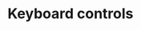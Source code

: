 # Keyboard controls

<dokki-table headerless>
    <template #table>
        <tr>
            <th>Key(s)</th>
            <th>Description</th>
        </tr>
        <tr>
            <td><key-combo>F11</key-combo></td>
            <td>Toggle fullscreen mode on/off.</td>
        </tr>
        <tr>
            <td><key-combo>Ctrl + A</key-combo></td>
            <td>Open the anti-tear dialog.</td>
        </tr>
        <tr>
            <td><key-combo>Ctrl + F</key-combo></td>
            <td>Open the filter graph dialog.</td>
        </tr>
        <tr>
            <td><key-combo>Ctrl + V</key-combo></td>
            <td>Open the video settings dialog.</td>
        </tr>
        <tr>
            <td><key-combo>Ctrl + I</key-combo></td>
            <td>Open the input resolution dialog.</td>
        </tr>
        <tr>
            <td><key-combo>Ctrl + O</key-combo></td>
            <td>Open the output resolution dialog.</td>
        </tr>
        <tr>
            <td><key-combo>Ctrl + R</key-combo></td>
            <td>Open the record dialog.</td>
        </tr>
        <tr>
            <td><key-combo>Ctrl + L</key-combo></td>
            <td>Open the overlay dialog.</td>
        </tr>
        <tr>
            <td><key-combo>Ctrl + Shift + key</key-combo></td>
            <td>Toggle the corresponding dialog's functionality on/off (e.g.
                <key-combo>Ctrl + Shift + R</key-combo> for recording).</td>
        </tr>
        <tr>
            <td><key-combo>Ctrl + 1&hellip;9</key-combo></td>
            <td>Shortcuts for the input resolution buttons on the control panel's Input tab.</td>
        </tr>
        <tr>
            <td><key-combo>Shift + 1&hellip;2</key-combo></td>
            <td>Set the input channel index.</td>
        </tr>
    </template>
</dokki-table>
